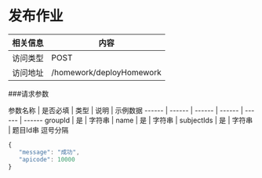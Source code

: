 # 发布作业
 相关信息 | 内容
 ------ | ------
 访问类型 | POST
 访问地址 | /homework/deployHomework

###请求参数

 参数名称 | 是否必填 | 类型 | 说明 | 示例数据
 ------ | ------ | ------ | ------ | ------ | ------
 groupId | 是 | 字符串 | 
 name | 是 | 字符串 | 
 subjectIds | 是 | 字符串 | 题目Id串 逗号分隔
 
 ```javascript
{
    "message": "成功",
    "apicode": 10000
}
